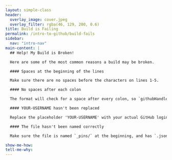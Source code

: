 ```yaml
---
layout: simple-class
header:
  overlay_image: cover.jpeg
  overlay_filter: rgba(46, 129, 200, 0.6)
title: Build is Failing
permalink: /intro-to-github/build-fails
sidebar:
  nav: "intro-nav"
main-content: |
  ## Help! My Build is Broken!

  Here are some of the most common reasons a build may be broken.

  #### Spaces at the beginning of the lines

  Make sure there are no spaces before the characters on lines 1-5.

  #### No spaces after each colon

  The format will check for a space after every colon, so `githubHandle:githubteacher` will fail but `githubHandle: githubteacher` will pass.

  #### YOUR-USERNAME hasn't been replaced

  Replace the placeholder 'YOUR-USERNAME' with your actual GitHub login username.

  #### The file hasn't been named correctly

  Make sure the file is named `_pins/` at the beginning, and has `.json` at the end.

show-me-how:
tell-me-why:
---
```

